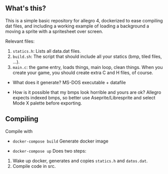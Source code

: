 ## What's this?
This is a simple basic repository for allegro 4, dockerized to ease compiling dat files, and including a working example of loading a background a moving a sprite with a spritesheet over screen. 

Relevant files:

1. `statics.h`: Lists all data.dat files.
2. `build.sh`: The script that should include all your statics (bmp, tiled files, ...).
3. `main.c`: the game entry, loads things, main loop, clean things. When you create your game, you should create extra C and H files, of course.

* What does it generate? MS-DOS executable + datafile

* How is it possible that my bmps look horrible and yours are ok? Allegro expects indexed bmps, so better use Aseprite/Libresprite and select Mode X palette before exporting.

## Compiling

Compile with
* `docker-compose build`
Generate docker image

* `docker-compose up`
Does two steps:
1. Wake up docker, generates and copies `statics.h` and `datos.dat`.
2. Compile code in src.

